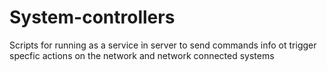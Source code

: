 # System-controllers
Scripts for running as a service in server to send commands info ot trigger specfic actions on the network and network connected systems
